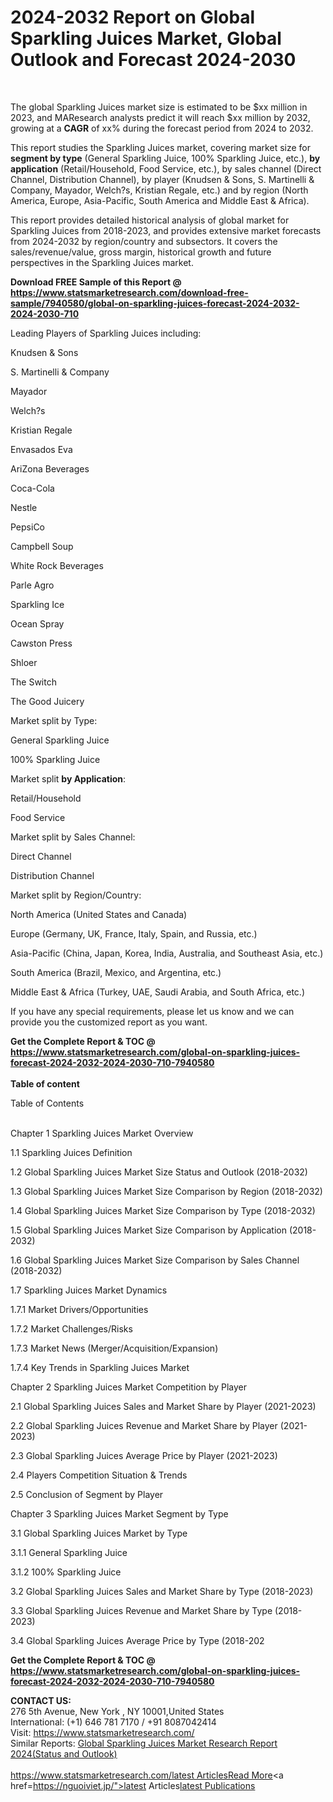 <h1>2024-2032 Report on Global Sparkling Juices Market, Global Outlook and Forecast 2024-2030</h1><br/><p>The global Sparkling Juices market size is estimated to be $xx million in 2023, and MAResearch analysts predict it will reach $xx million by 2032, growing at a <strong>CAGR</strong> of xx% during the forecast period from 2024 to 2032.</p><p>This report studies the Sparkling Juices market, covering market size for <strong>segment by type</strong> (General Sparkling Juice, 100% Sparkling Juice, etc.), <strong>by application</strong> (Retail/Household, Food Service, etc.), by sales channel (Direct Channel, Distribution Channel), by player (Knudsen & Sons, S. Martinelli & Company, Mayador, Welch?s, Kristian Regale, etc.) and by region (North America, Europe, Asia-Pacific, South America and Middle East & Africa).</p><p>This report provides detailed historical analysis of global market for Sparkling Juices from 2018-2023, and provides extensive market forecasts from 2024-2032 by region/country and subsectors. It covers the sales/revenue/value, gross margin, historical growth and future perspectives in the Sparkling Juices market.</p><p><strong>Download FREE Sample of this Report @ <a href="https://www.statsmarketresearch.com/download-free-sample/7940580/global-on-sparkling-juices-forecast-2024-2032-2024-2030-710">https://www.statsmarketresearch.com/download-free-sample/7940580/global-on-sparkling-juices-forecast-2024-2032-2024-2030-710</a></strong></p><p>Leading Players of Sparkling Juices including:</p><p>Knudsen & Sons</p><p>S. Martinelli & Company</p><p>Mayador</p><p>Welch?s</p><p>Kristian Regale</p><p>Envasados Eva</p><p>AriZona Beverages</p><p>Coca-Cola</p><p>Nestle</p><p>PepsiCo</p><p>Campbell Soup</p><p>White Rock Beverages</p><p>Parle Agro</p><p>Sparkling Ice</p><p>Ocean Spray</p><p>Cawston Press</p><p>Shloer</p><p>The Switch</p><p>The Good Juicery</p><p>Market split by Type:</p><p>General Sparkling Juice</p><p>100% Sparkling Juice</p><p>Market split <strong>by Application</strong>:</p><p>Retail/Household</p><p>Food Service</p><p>Market split by Sales Channel:</p><p>Direct Channel</p><p>Distribution Channel</p><p>Market split by Region/Country:</p><p>North America (United States and Canada)</p><p>Europe (Germany, UK, France, Italy, Spain, and Russia, etc.)</p><p>Asia-Pacific (China, Japan, Korea, India, Australia, and Southeast Asia, etc.)</p><p>South America (Brazil, Mexico, and Argentina, etc.)</p><p>Middle East & Africa (Turkey, UAE, Saudi Arabia, and South Africa, etc.)</p><p>If you have any special requirements, please let us know and we can provide you the customized report as you want.</p><div><b>Get the Complete Report & TOC @ <a href="https://www.statsmarketresearch.com/global-on-sparkling-juices-forecast-2024-2032-2024-2030-710-7940580">https://www.statsmarketresearch.com/global-on-sparkling-juices-forecast-2024-2032-2024-2030-710-7940580</a></b></div><br><b>Table of content</b><p>Table of Contents<br />
 
 <br />
 
 Chapter 1 Sparkling Juices Market Overview<br />
 
  1.1 Sparkling Juices Definition<br />
 
  1.2 Global Sparkling Juices Market Size Status and Outlook (2018-2032)<br />
 
  1.3 Global Sparkling Juices Market Size Comparison by Region (2018-2032)<br />
 
  1.4 Global Sparkling Juices Market Size Comparison by Type (2018-2032)<br />
 
  1.5 Global Sparkling Juices Market Size Comparison by Application (2018-2032)<br />
 
  1.6 Global Sparkling Juices Market Size Comparison by Sales Channel (2018-2032)<br />
 
  1.7 Sparkling Juices Market Dynamics<br />
 
  1.7.1 Market Drivers/Opportunities<br />
 
  1.7.2 Market Challenges/Risks<br />
 
  1.7.3 Market News (Merger/Acquisition/Expansion)<br />
 
  1.7.4 Key Trends in Sparkling Juices Market<br />
 
 Chapter 2 Sparkling Juices Market Competition by Player<br />
 
  2.1 Global Sparkling Juices Sales and Market Share by Player (2021-2023)<br />
 
  2.2 Global Sparkling Juices Revenue and Market Share by Player (2021-2023)<br />
 
  2.3 Global Sparkling Juices Average Price by Player (2021-2023)<br />
 
  2.4 Players Competition Situation & Trends<br />
 
  2.5 Conclusion of Segment by Player<br />
 
 Chapter 3 Sparkling Juices Market Segment by Type<br />
 
  3.1 Global Sparkling Juices Market by Type<br />
 
  3.1.1 General Sparkling Juice<br />
 
  3.1.2 100% Sparkling Juice<br />
 
  3.2 Global Sparkling Juices Sales and Market Share by Type (2018-2023)<br />
 
  3.3 Global Sparkling Juices Revenue and Market Share by Type (2018-2023)<br />
 
  3.4 Global Sparkling Juices Average Price by Type (2018-202<br><div><b>Get the Complete Report & TOC @ <a href="https://www.statsmarketresearch.com/global-on-sparkling-juices-forecast-2024-2032-2024-2030-710-7940580">https://www.statsmarketresearch.com/global-on-sparkling-juices-forecast-2024-2032-2024-2030-710-7940580</a></b></div></p> <b>CONTACT US:</b><br>276 5th Avenue, New York , NY 10001,United States<br>International: (+1) 646 781 7170 / +91 8087042414<br>Visit: <a href="https://www.statsmarketresearch.com/">https://www.statsmarketresearch.com/</a><br>Similar Reports: <a href="https://www.statsmarketresearch.com/global-on-sparkling-juices-forecast-2024-2032-2024-2030-710-7940580">Global Sparkling Juices Market Research Report 2024(Status and Outlook)</a><br/><br/><a href="https://gyeongbokgung.com">https://www.statsmarketresearch.com/</a><a href="https://hallyeomaritime.com">latest Articles</a><a href="https://jingwansa.com">Read More</a><a href=https://nguoiviet.jp/">latest Articles</a><a href="https://www.intelmarketresearch.com/">latest Publications</a>